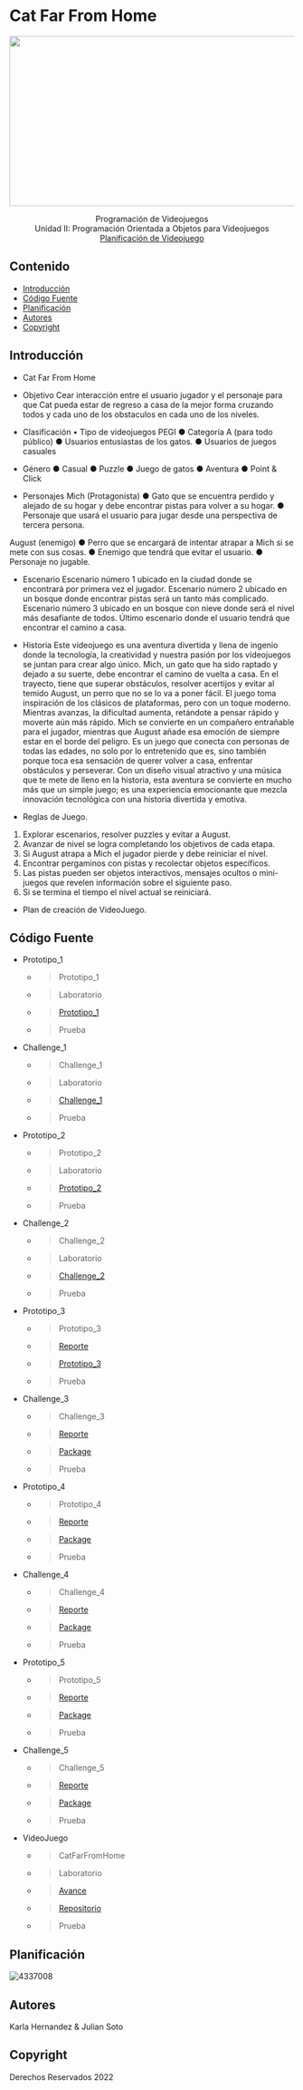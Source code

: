 # Cat Far From Home
<p align="center">
    <img src="https://denegocios.cl/wp-content/uploads/2022/10/Crear-Empresa-de-Video-Juegos.webp" alt="Logo" width=1200 height=300>

  <p align="center">
    Programación de Videojuegos
    <br>
    Unidad II: Programación Orientada a Objetos para Videojuegos
    <br>
    <a href="https://drive.google.com/file/d/17jj7xeQrpnFsnJnE_cHQTD7d29YkNPnV/view?usp=drive_link">Planificación de Videojuego</a>
  </p>
</p>


## Contenido

- [Introducción](#introducción)
- [Código Fuente](#código-fuente)
- [Planificación](#planificación)
- [Autores](#autores)
- [Copyright](#copyright)


## Introducción

- Cat Far From Home

- Objetivo
Cear interacción entre el usuario jugador y el personaje para que Cat pueda estar de regreso a casa de la mejor forma
cruzando todos y cada uno de los obstaculos en cada uno de los niveles.

- Clasificación
• Tipo de videojuegos PEGI
● Categoría A (para todo público)
● Usuarios entusiastas de los gatos. 
● Usuarios de juegos casuales

- Género 
● Casual 
● Puzzle 
● Juego de gatos 
● Aventura 
● Point & Click

- Personajes
Mich (Protagonista)
● Gato que se encuentra perdido y alejado de su hogar y debe encontrar pistas para 
volver a su hogar.
● Personaje que usará el usuario para jugar desde una perspectiva de tercera 
persona.

August (enemigo)
● Perro que se encargará de intentar atrapar a Mich si se mete con sus cosas.
● Enemigo que tendrá que evitar el usuario.
● Personaje no jugable. 

- Escenario
Escenario número 1 ubicado en la ciudad donde se encontrará por primera vez el jugador.
Escenario número 2 ubicado en un bosque donde encontrar pistas será un tanto más
complicado.
Escenario número 3 ubicado en un bosque con nieve donde será el nivel más desafiante de 
todos. Último escenario donde el usuario tendrá que encontrar el camino a casa.

- Historia
Este videojuego es una aventura divertida y llena de ingenio donde la tecnología, la 
creatividad y nuestra pasión por los videojuegos se juntan para crear algo único. Mich, un 
gato que ha sido raptado y dejado a su suerte, debe encontrar el camino de vuelta a casa. 
En el trayecto, tiene que superar obstáculos, resolver acertijos y evitar al temido August, un 
perro que no se lo va a poner fácil.
El juego toma inspiración de los clásicos de plataformas, pero con un toque moderno. 
Mientras avanzas, la dificultad aumenta, retándote a pensar rápido y moverte aún más 
rápido. Mich se convierte en un compañero entrañable para el jugador, mientras que August 
añade esa emoción de siempre estar en el borde del peligro.
Es un juego que conecta con personas de todas las edades, no solo por lo entretenido que 
es, sino también porque toca esa sensación de querer volver a casa, enfrentar obstáculos y 
perseverar. Con un diseño visual atractivo y una música que te mete de lleno en la historia, 
esta aventura se convierte en mucho más que un simple juego; es una experiencia 
emocionante que mezcla innovación tecnológica con una historia divertida y emotiva.

- Reglas de Juego.
1. Explorar escenarios, resolver puzzles y evitar a August.
2. Avanzar de nivel se logra completando los objetivos de cada etapa.
3. Si August atrapa a Mich el jugador pierde y debe reiniciar el nivel.
4. Encontrar pergaminos con pistas y recolectar objetos específicos.
5. Las pistas pueden ser objetos interactivos, mensajes ocultos o mini-juegos que 
revelen información sobre el siguiente paso.
6. Si se termina el tiempo el nivel actual se reiniciará.

- Plan de creación de VideoJuego.

## Código Fuente

* Prototipo_1
  * > Prototipo_1
  * > Laboratorio
  * > <a href="https://github.com/Entornos-Virtuales-N/Prototipo1-2Challenge1.git">Prototipo_1</a>
  * > Prueba
* Challenge_1
  * > Challenge_1
  * > Laboratorio
  * > <a href="https://github.com/Entornos-Virtuales-N/Prototipo1-2Challenge1.git">Challenge_1</a>
  * > Prueba
* Prototipo_2
  * > Prototipo_2
  * > Laboratorio
  * > <a href="https://github.com/Entornos-Virtuales-N/Prototipo1-2Challenge1.git">Prototipo_2</a>
  * > Prueba
* Challenge_2
  * > Challenge_2
  * > Laboratorio
  * > <a href="https://github.com/Entornos-Virtuales-N/Challenge_2.git">Challenge_2</a>
  * > Prueba
* Prototipo_3
  * > Prototipo_3
  * > <a href="https://drive.google.com/file/d/1NhIbRVqcW8mLAWNNVy98DM_IjQapYu5K/view?usp=drive_link">Reporte</a>
  * > <a href="https://github.com/Entornos-Virtuales-N/Prototipo_3.git">Prototipo_3</a>
  * > Prueba
* Challenge_3
  * > Challenge_3
  * > <a href="https://drive.google.com/file/d/1oyXq76E3Q_BijJOFeQrIgDUw0l1js7eV/view?usp=sharing">Reporte</a>
  * > <a href="https://drive.google.com/file/d/1JiJomKrMCuvgI907laVVkv4lH7-JXEMs/view?usp=sharing">Package</a>
  * > Prueba
* Prototipo_4
  * > Prototipo_4
  * > <a href="https://drive.google.com/file/d/1ffBg3ocW-e9xn5U19VYwUCvA1cHZadYQ/view?usp=drive_link">Reporte</a>
  * > <a href="https://drive.google.com/file/d/1v5ym6NQzWeKlHgqKkhVdbOIZpoVfIPf_/view?usp=drive_link">Package</a>
  * > Prueba
* Challenge_4
  * > Challenge_4
  * > <a href="https://drive.google.com/file/d/1Yemyx_mjgBeifwpL-BTCWHrNs8HzAqqU/view?usp=sharing">Reporte</a>
  * > <a href="https://drive.google.com/file/d/1SoQR3mMrNuA-__fOTW7_Tve2CrK85oBQ/view?usp=sharing">Package</a>
  * > Prueba
* Prototipo_5
  * > Prototipo_5
  * > <a href="https://drive.google.com/file/d/1fRjOP3nwb4KdGoZQ2oRX9hinyN-m4w83/view?usp=sharing">Reporte</a>
  * > <a href="https://drive.google.com/file/d/1stOkcEmFEgkE-fzeReQTtNmp3Wtc7uCd/view?usp=sharing">Package</a>
  * > Prueba
* Challenge_5
  * > Challenge_5
  * > <a href="https://drive.google.com/file/d/136MYogDewPfZoNKSlbP6aaK98l6XlVb3/view?usp=sharing">Reporte</a>
  * > <a href="https://drive.google.com/file/d/1fBtMJZMf9iFS5nzsrhq81k-PtoOX6pxq/view?usp=sharing">Package</a>
  * > Prueba
* VideoJuego
  * > CatFarFromHome
  * > Laboratorio
  * > <a href="https://xjulianx21.itch.io/cat-far-from-home">Avance</a>
  * > <a href="https://github.com/Entornos-Virtuales-N/CatFarFromHomeGame.git ">Repositorio</a>
  * > Prueba
## Planificación

![4337008]( )

## Autores
Karla Hernandez & Julian Soto

## Copyright
Derechos Reservados 2022
